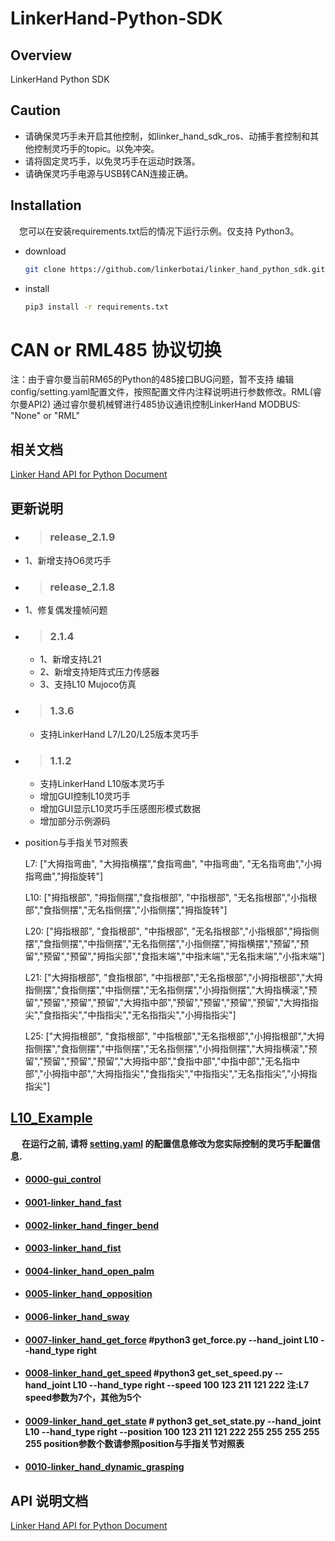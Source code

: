 
# LinkerHand-Python-SDK

## Overview
LinkerHand Python SDK

## Caution
- 请确保灵巧手未开启其他控制，如linker_hand_sdk_ros、动捕手套控制和其他控制灵巧手的topic。以免冲突。
- 请将固定灵巧手，以免灵巧手在运动时跌落。
- 请确保灵巧手电源与USB转CAN连接正确。

## Installation
&ensp;&ensp;您可以在安装requirements.txt后的情况下运行示例。仅支持 Python3。
- download

  ```bash
  git clone https://github.com/linkerbotai/linker_hand_python_sdk.git
  ```

- install

  ```bash
  pip3 install -r requirements.txt
  ```

# CAN or RML485 协议切换
注：由于睿尔曼当前RM65的Python的485接口BUG问题，暂不支持
编辑config/setting.yaml配置文件，按照配置文件内注释说明进行参数修改。RML(睿尔曼API2) 通过睿尔曼机械臂进行485协议通讯控制LinkerHand
MODBUS: "None" or "RML"


## 相关文档
[Linker Hand API for Python Document](doc/API-Reference.md)

## 更新说明

- > ### release_2.1.9
 - 1、新增支持O6灵巧手

- > ### release_2.1.8
 - 1、修复偶发撞帧问题

- > ### 2.1.4
  - 1、新增支持L21
  - 2、新增支持矩阵式压力传感器
  - 3、支持L10 Mujoco仿真


- > ### 1.3.6
  - 支持LinkerHand L7/L20/L25版本灵巧手

- > ### 1.1.2
  - 支持LinkerHand L10版本灵巧手
  - 增加GUI控制L10灵巧手
  - 增加GUI显示L10灵巧手压感图形模式数据
  - 增加部分示例源码
  
- position与手指关节对照表

  L7:  ["大拇指弯曲", "大拇指横摆","食指弯曲", "中指弯曲", "无名指弯曲","小拇指弯曲","拇指旋转"]

  L10: ["拇指根部", "拇指侧摆","食指根部", "中指根部", "无名指根部","小指根部","食指侧摆","无名指侧摆","小指侧摆","拇指旋转"]

  L20: ["拇指根部", "食指根部", "中指根部", "无名指根部","小指根部","拇指侧摆","食指侧摆","中指侧摆","无名指侧摆","小指侧摆","拇指横摆","预留","预留","预留","预留","拇指尖部","食指末端","中指末端","无名指末端","小指末端"]

  L21: ["大拇指根部", "食指根部", "中指根部","无名指根部","小拇指根部","大拇指侧摆","食指侧摆","中指侧摆","无名指侧摆","小拇指侧摆","大拇指横滚","预留","预留","预留","预留","大拇指中部","预留","预留","预留","预留","大拇指指尖","食指指尖","中指指尖","无名指指尖","小拇指指尖"]

  L25: ["大拇指根部", "食指根部", "中指根部","无名指根部","小拇指根部","大拇指侧摆","食指侧摆","中指侧摆","无名指侧摆","小拇指侧摆","大拇指横滚","预留","预留","预留","预留","大拇指中部","食指中部","中指中部","无名指中部","小拇指中部","大拇指指尖","食指指尖","中指指尖","无名指指尖","小拇指指尖"]

## [L10_Example](example/L10)

&ensp;&ensp; __在运行之前, 请将 [setting.yaml](LinkerHand/config/setting.yaml) 的配置信息修改为您实际控制的灵巧手配置信息.__

- #### [0000-gui_control](example/gui_control/gui_control.py) 
- #### [0001-linker_hand_fast](example/L10/gesture/linker_hand_fast.py)
- #### [0002-linker_hand_finger_bend](example/L10/gesture/linker_hand_finger_bend.py)
- #### [0003-linker_hand_fist](example/L10/gesture/linker_hand_fist.py)
- #### [0004-linker_hand_open_palm](example/L10/gesture/linker_hand_open_palm.py)
- #### [0005-linker_hand_opposition](example/L10/gesture/linker_hand_opposition.py)
- #### [0006-linker_hand_sway](example/L10/gesture/linker_hand_sway.py)

- #### [0007-linker_hand_get_force](example/L10/get_status/get_force.py) #python3 get_force.py --hand_joint L10 --hand_type right
- #### [0008-linker_hand_get_speed](example/L10/get_status/get_set_speed.py) #python3 get_set_speed.py --hand_joint L10 --hand_type right --speed 100 123 211 121 222   注:L7 speed参数为7个，其他为5个
- #### [0009-linker_hand_get_state](example/L10/get_status/get_set_state.py) # python3 get_set_state.py --hand_joint L10 --hand_type right --position 100 123 211 121 222 255 255 255 255 255  position参数个数请参照position与手指关节对照表

- #### [0010-linker_hand_dynamic_grasping](example/L10/grab/dynamic_grasping.py)




## API 说明文档
[Linker Hand API for Python Document](doc/API-Reference.md)



